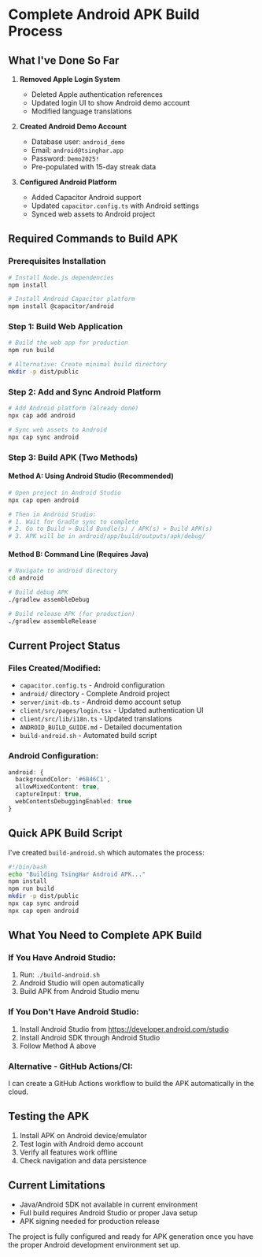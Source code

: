 # Complete Android APK Build Process

## What I've Done So Far

1. **Removed Apple Login System**
   - Deleted Apple authentication references
   - Updated login UI to show Android demo account
   - Modified language translations

2. **Created Android Demo Account**
   - Database user: `android_demo`
   - Email: `android@tsinghar.app` 
   - Password: `Demo2025!`
   - Pre-populated with 15-day streak data

3. **Configured Android Platform**
   - Added Capacitor Android support
   - Updated `capacitor.config.ts` with Android settings
   - Synced web assets to Android project

## Required Commands to Build APK

### Prerequisites Installation
```bash
# Install Node.js dependencies
npm install

# Install Android Capacitor platform
npm install @capacitor/android
```

### Step 1: Build Web Application
```bash
# Build the web app for production
npm run build

# Alternative: Create minimal build directory
mkdir -p dist/public
```

### Step 2: Add and Sync Android Platform
```bash
# Add Android platform (already done)
npx cap add android

# Sync web assets to Android
npx cap sync android
```

### Step 3: Build APK (Two Methods)

#### Method A: Using Android Studio (Recommended)
```bash
# Open project in Android Studio
npx cap open android

# Then in Android Studio:
# 1. Wait for Gradle sync to complete
# 2. Go to Build > Build Bundle(s) / APK(s) > Build APK(s)
# 3. APK will be in android/app/build/outputs/apk/debug/
```

#### Method B: Command Line (Requires Java)
```bash
# Navigate to android directory
cd android

# Build debug APK
./gradlew assembleDebug

# Build release APK (for production)
./gradlew assembleRelease
```

## Current Project Status

### Files Created/Modified:
- `capacitor.config.ts` - Android configuration
- `android/` directory - Complete Android project
- `server/init-db.ts` - Android demo account setup
- `client/src/pages/login.tsx` - Updated authentication UI
- `client/src/lib/i18n.ts` - Updated translations
- `ANDROID_BUILD_GUIDE.md` - Detailed documentation
- `build-android.sh` - Automated build script

### Android Configuration:
```typescript
android: {
  backgroundColor: '#6B46C1',
  allowMixedContent: true,
  captureInput: true,
  webContentsDebuggingEnabled: true
}
```

## Quick APK Build Script

I've created `build-android.sh` which automates the process:

```bash
#!/bin/bash
echo "Building TsingHar Android APK..."
npm install
npm run build
mkdir -p dist/public
npx cap sync android
npx cap open android
```

## What You Need to Complete APK Build

### If You Have Android Studio:
1. Run: `./build-android.sh`
2. Android Studio will open automatically
3. Build APK from Android Studio menu

### If You Don't Have Android Studio:
1. Install Android Studio from https://developer.android.com/studio
2. Install Android SDK through Android Studio
3. Follow Method A above

### Alternative - GitHub Actions/CI:
I can create a GitHub Actions workflow to build the APK automatically in the cloud.

## Testing the APK

1. Install APK on Android device/emulator
2. Test login with Android demo account
3. Verify all features work offline
4. Check navigation and data persistence

## Current Limitations

- Java/Android SDK not available in current environment
- Full build requires Android Studio or proper Java setup
- APK signing needed for production release

The project is fully configured and ready for APK generation once you have the proper Android development environment set up.